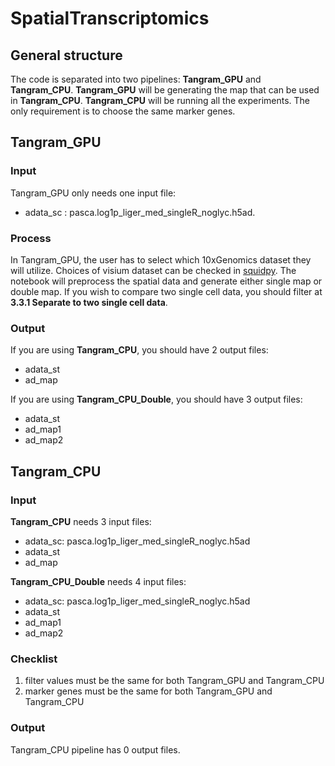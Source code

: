 # SpatialTranscriptomics

## General structure

The code is separated into two pipelines: **Tangram_GPU** and **Tangram_CPU**. **Tangram_GPU** will be generating the map that can be used in **Tangram_CPU**. **Tangram_CPU** will be running all the experiments. The only requirement is to choose the same marker genes. 

## Tangram_GPU
### Input
Tangram_GPU only needs one input file: 
- adata_sc : pasca.log1p_liger_med_singleR_noglyc.h5ad.

### Process
In Tangram_GPU, the user has to select which 10xGenomics dataset they will utilize. Choices of visium dataset can be checked in [squidpy](https://squidpy.readthedocs.io/en/stable/api/squidpy.datasets.visium.html#squidpy.datasets.visium). The notebook will preprocess the spatial data and generate either single map or double map. If you wish to compare two single cell data, you should filter at **3.3.1 Separate to two single cell data**.

### Output
If you are using **Tangram_CPU**, you should have 2 output files: 
- adata_st
- ad_map

If you are using **Tangram_CPU_Double**, you should have 3 output files: 
- adata_st
- ad_map1
- ad_map2

## Tangram_CPU
### Input
**Tangram_CPU** needs 3 input files: 
- adata_sc: pasca.log1p_liger_med_singleR_noglyc.h5ad
- adata_st
- ad_map

**Tangram_CPU_Double** needs 4 input files:
- adata_sc: pasca.log1p_liger_med_singleR_noglyc.h5ad
- adata_st
- ad_map1
- ad_map2

### Checklist

1. filter values must be the same for both Tangram_GPU and Tangram_CPU
2. marker genes must be the same for both Tangram_GPU and Tangram_CPU

### Output
Tangram_CPU pipeline has 0 output files.
